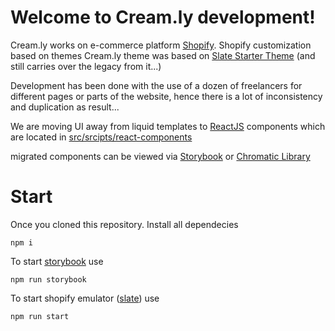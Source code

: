 
# Welcome to Cream.ly development!
Cream.ly works on e-commerce platform [Shopify](http://shopify.com). Shopify customization based on themes
Cream.ly theme was based on [Slate Starter Theme](https://github.com/Shopify/starter-theme) (and still carries over the legacy from it...)

Development has been done with the use of a dozen of freelancers for different pages or parts of the website, hence there is a lot of inconsistency and duplication as result...

We are moving UI  away from liquid templates to [ReactJS](https://reactjs.org/) components
which are located in  [src/srcipts/react-components](https://github.com/cream-ly/shopify_theme/tree/master/src/scripts/react-components)

migrated components can be viewed via [Storybook](https://cream-ly.github.io/shopify_theme/) or [Chromatic Library](https://www.chromatic.com/library?appId=5ece332374ccd50022465d2a)

 # Start

Once you cloned this repository. Install all dependecies

    npm i

To start [storybook](https://storybook.js.org) use 

    npm run storybook

To start  shopify emulator ([slate](https://shopify.github.io/slate/docs/about)) use 

    npm run start


  



